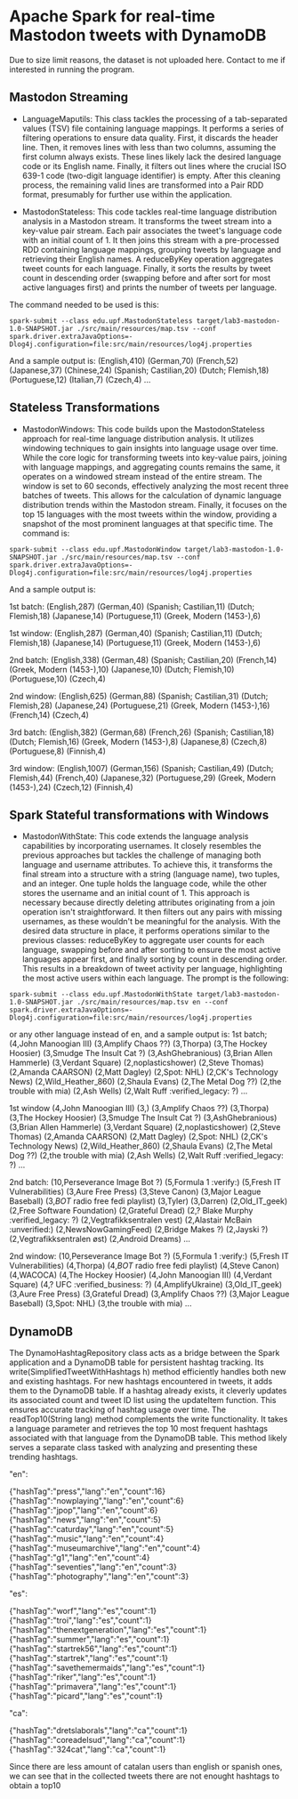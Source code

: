 # Apache Spark for real-time Mastodon tweets with DynamoDB

Due to size limit reasons, the dataset is not uploaded here. Contact to me if interested in running the program. 

## Mastodon Streaming
* LanguageMaputils: This class tackles the processing of a tab-separated values (TSV) file containing language mappings. It performs a series of filtering operations to ensure data quality. First, it discards the header line. Then, it removes lines with less than two columns, assuming the first column always exists. These lines likely lack the desired language code or its English name. Finally, it filters out lines where the crucial ISO 639-1 code (two-digit language identifier) is empty. After this cleaning process, the remaining valid lines are transformed into a Pair RDD format, presumably for further use within the application.

* MastodonStateless: This code tackles real-time language distribution analysis in a Mastodon stream. It transforms the tweet stream into a key-value pair stream. Each pair associates the tweet's language code with an initial count of 1. It then joins this stream with a pre-processed RDD containing language mappings, grouping tweets by language and retrieving their English names. A reduceByKey operation aggregates tweet counts for each language. Finally, it sorts the results by tweet count in descending order (swapping before and after sort for most active languages first) and prints the number of tweets per language.

The command needed to be used is this:
```
spark-submit --class edu.upf.MastodonStateless target/lab3-mastodon-1.0-SNAPSHOT.jar ./src/main/resources/map.tsv --conf spark.driver.extraJavaOptions=-Dlog4j.configuration=file:src/main/resources/log4j.properties
```

And a sample output is:
(English,410)
(German,70)
(French,52)
(Japanese,37)
(Chinese,24)
(Spanish; Castilian,20)
(Dutch; Flemish,18)
(Portuguese,12)
(Italian,7)
(Czech,4)
...

## Stateless Transformations
* MastodonWindows:  This code builds upon the MastodonStateless approach for real-time language distribution analysis. It utilizes windowing techniques to gain insights into language usage over time. While the core logic for transforming tweets into key-value pairs, joining with language mappings, and aggregating counts remains the same, it operates on a windowed stream instead of the entire stream. The window is set to 60 seconds, effectively analyzing the most recent three batches of tweets. This allows for the calculation of dynamic language distribution trends within the Mastodon stream. Finally, it focuses on the top 15 languages with the most tweets within the window, providing a snapshot of the most prominent languages at that specific time.
The command is:
```
spark-submit --class edu.upf.MastodonWindow target/lab3-mastodon-1.0-SNAPSHOT.jar ./src/main/resources/map.tsv --conf spark.driver.extraJavaOptions=-Dlog4j.configuration=file:src/main/resources/log4j.properties
```

And a sample output is:

1st batch:
(English,287)
(German,40)
(Spanish; Castilian,11)
(Dutch; Flemish,18)
(Japanese,14)
(Portuguese,11)
(Greek, Modern (1453-),6)

1st window:
(English,287)
(German,40)
(Spanish; Castilian,11)
(Dutch; Flemish,18)
(Japanese,14)
(Portuguese,11)
(Greek, Modern (1453-),6)

2nd batch:
(English,338)
(German,48)
(Spanish; Castilian,20)
(French,14)
(Greek, Modern (1453-),10)
(Japanese,10)
(Dutch; Flemish,10)
(Portuguese,10)
(Czech,4)

2nd window:
(English,625)
(German,88)
(Spanish; Castilian,31)
(Dutch; Flemish,28)
(Japanese,24)
(Portuguese,21)
(Greek, Modern (1453-),16)
(French,14)
(Czech,4)

3rd batch:
(English,382)
(German,68)
(French,26)
(Spanish; Castilian,18)
(Dutch; Flemish,16)
(Greek, Modern (1453-),8)
(Japanese,8)
(Czech,8)
(Portuguese,8)
(Finnish,4)

3rd window:
(English,1007)
(German,156)
(Spanish; Castilian,49)
(Dutch; Flemish,44)
(French,40)
(Japanese,32)
(Portuguese,29)
(Greek, Modern (1453-),24)
(Czech,12)
(Finnish,4)

## Spark Stateful transformations with Windows
* MastodonWithState: This code extends the language analysis capabilities by incorporating usernames. It closely resembles the previous approaches but tackles the challenge of managing both language and username attributes. To achieve this, it transforms the final stream into a structure with a string (language name), two tuples, and an integer. One tuple holds the language code, while the other stores the username and an initial count of 1. This approach is necessary because directly deleting attributes originating from a join operation isn't straightforward. It then filters out any pairs with missing usernames, as these wouldn't be meaningful for the analysis. With the desired data structure in place, it performs operations similar to the previous classes: reduceByKey to aggregate user counts for each language, swapping before and after sorting to ensure the most active languages appear first, and finally sorting by count in descending order. This results in a breakdown of tweet activity per language, highlighting the most active users within each language. The prompt is the following:
```
spark-submit --class edu.upf.MastodonWithState target/lab3-mastodon-1.0-SNAPSHOT.jar ./src/main/resources/map.tsv en --conf spark.driver.extraJavaOptions=-Dlog4j.configuration=file:src/main/resources/log4j.properties
```

or any other language instead of en, and a sample output is:
1st batch;
(4,John Manoogian III)
(3,Amplify Chaos ??)
(3,Thorpa)
(3,The Hockey Hoosier)
(3,Smudge The Insult Cat ?)
(3,AshGhebranious)
(3,Brian Allen Hammerle)
(3,Verdant Square)
(2,noplasticshower)
(2,Steve Thomas)
(2,Amanda CAARSON)
(2,Matt Dagley)
(2,Spot: NHL)
(2,CK's Technology News)
(2,Wild_Heather_860)
(2,Shaula Evans)
(2,The Metal Dog ??)
(2,the trouble with mia)
(2,Ash Wells)
(2,Walt Ruff :verified_legacy: ?)
...

1st window
(4,John Manoogian III)
(3,)
(3,Amplify Chaos ??)
(3,Thorpa)
(3,The Hockey Hoosier)
(3,Smudge The Insult Cat ?)
(3,AshGhebranious)
(3,Brian Allen Hammerle)
(3,Verdant Square)
(2,noplasticshower)
(2,Steve Thomas)
(2,Amanda CAARSON)
(2,Matt Dagley)
(2,Spot: NHL)
(2,CK's Technology News)
(2,Wild_Heather_860)
(2,Shaula Evans)
(2,The Metal Dog ??)
(2,the trouble with mia)
(2,Ash Wells)
(2,Walt Ruff :verified_legacy: ?)
...

2nd batch:
(10,Perseverance Image Bot ?)
(5,Formula 1 :verify:)
(5,Fresh IT Vulnerabilities)
(3,Aure Free Press)
(3,Steve Canon)
(3,Major League Baseball)
(3,*BOT* radio free fedi playlist)
(3,Tyler)
(3,Darren)
(2,Old_IT_geek)
(2,Free Software Foundation)
(2,Grateful Dread)
(2,? Blake Murphy :verified_legacy: ?)
(2,Vegtrafikksentralen vest)
(2,Alastair McBain :unverified:)
(2,NewsNowGamingFeed)
(2,Bridge Makes ?)
(2,Jayski ?)
(2,Vegtrafikksentralen øst)
(2,Android Dreams)
...

2nd window:
(10,Perseverance Image Bot ?)
(5,Formula 1 :verify:)
(5,Fresh IT Vulnerabilities)
(4,Thorpa)
(4,*BOT* radio free fedi playlist)
(4,Steve Canon)
(4,WACOCA)
(4,The Hockey Hoosier)
(4,John Manoogian III)
(4,Verdant Square)
(4,? UFC :verified_business: ?)
(4,AmplifyUkraine)
(3,Old_IT_geek)
(3,Aure Free Press)
(3,Grateful Dread)
(3,Amplify Chaos ??)
(3,Major League Baseball)
(3,Spot: NHL)
(3,the trouble with mia)
...

## DynamoDB

The DynamoHashtagRepository class acts as a bridge between the Spark application and a DynamoDB table for persistent hashtag tracking. Its write(SimplifiedTweetWithHashtags h) method efficiently handles both new and existing hashtags.  For new hashtags encountered in tweets, it adds them to the DynamoDB table. If a hashtag already exists, it cleverly updates its associated count and tweet ID list using the updateItem function. This ensures accurate tracking of hashtag usage over time.  The readTop10(String lang) method complements the write functionality. It takes a language parameter and retrieves the top 10 most frequent hashtags associated with that language from the DynamoDB table. This method likely serves a separate class tasked with analyzing and presenting these trending hashtags.

 "en":

{"hashTag":"press","lang":"en","count":16}
{"hashTag":"nowplaying","lang":"en","count":6}
{"hashTag":"jpop","lang":"en","count":6}
{"hashTag":"news","lang":"en","count":5}
{"hashTag":"caturday","lang":"en","count":5}
{"hashTag":"music","lang":"en","count":4}
{"hashTag":"museumarchive","lang":"en","count":4}
{"hashTag":"g1","lang":"en","count":4}
{"hashTag":"seventies","lang":"en","count":3}
{"hashTag":"photography","lang":"en","count":3}

 "es":

{"hashTag":"worf","lang":"es","count":1}
{"hashTag":"troi","lang":"es","count":1}
{"hashTag":"thenextgeneration","lang":"es","count":1}
{"hashTag":"summer","lang":"es","count":1}
{"hashTag":"startrek56","lang":"es","count":1}
{"hashTag":"startrek","lang":"es","count":1}
{"hashTag":"savethemermaids","lang":"es","count":1}
{"hashTag":"riker","lang":"es","count":1}
{"hashTag":"primavera","lang":"es","count":1}
{"hashTag":"picard","lang":"es","count":1}


 "ca":

{"hashTag":"dretslaborals","lang":"ca","count":1}
{"hashTag":"coreadelsud","lang":"ca","count":1}
{"hashTag":"324cat","lang":"ca","count":1}

Since there are less amount of catalan users than english or spanish ones, we can see that in the collected tweets there are not enought hashtags to obtain a top10 










